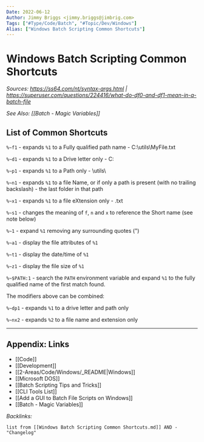```yaml
---
Date: 2022-06-12
Author: Jimmy Briggs <jimmy.briggs@jimbrig.com>
Tags: ["#Type/Code/Batch", "#Topic/Dev/Windows"]
Alias: ["Windows Batch Scripting Common Shortcuts"]
---
```


# Windows Batch Scripting Common Shortcuts

*Sources: https://ss64.com/nt/syntax-args.html | https://superuser.com/questions/224416/what-do-df0-and-df1-mean-in-a-batch-file*

*See Also: [[Batch - Magic Variables]]*

## List of Common Shortcuts

`%~f1` - expands `%1` to a Fully qualified path name - C:\utils\MyFile.txt

`%~d1` - expands `%1` to a Drive letter only - C:

`%~p1` - expands `%1` to a Path only - \utils\

`%~n1` - expands `%1` to a file Name, or if only a path is present (with no trailing backslash) - the last folder in that path

`%~x1` - expands `%1` to a file eXtension only - .txt

`%~s1` - changes the meaning of `f`, `n` and `x` to reference the Short name (see note below)

`%~1` - expand `%1` removing any surrounding quotes (")

`%~a1` - display the file attributes of `%1`

`%~t1` - display the date/time of `%1`

`%~z1` - display the file size of `%1`

`%~$PATH:1` - search the `PATH` environment variable and expand `%1` to the fully qualified name of the first match found.

The modifiers above can be combined:

`%~dp1` - expands `%1` to a drive letter and path only

`%~nx2` - expands `%2` to a file name and extension only

***

## Appendix: Links

- [[Code]]
- [[Development]]
- [[2-Areas/Code/Windows/_README|Windows]]
- [[Microsoft DOS]]
- [[Batch Scripting Tips and Tricks]]
- [[CLI Tools List]]
- [[Add a GUI to Batch File Scripts on Windows]]
- [[Batch - Magic Variables]]

*Backlinks:*

```dataview
list from [[Windows Batch Scripting Common Shortcuts.md]] AND -"Changelog"
```
